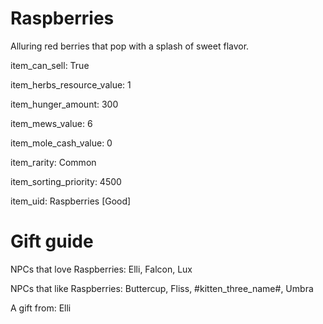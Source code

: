 # Raspberries

Alluring red berries that pop with a splash of sweet flavor.

item_can_sell: True

item_herbs_resource_value: 1

item_hunger_amount: 300

item_mews_value: 6

item_mole_cash_value: 0

item_rarity: Common

item_sorting_priority: 4500

item_uid: Raspberries [Good]

# Gift guide

NPCs that love Raspberries: Elli, Falcon, Lux

NPCs that like Raspberries: Buttercup, Fliss, #kitten_three_name#, Umbra

A gift from: Elli
